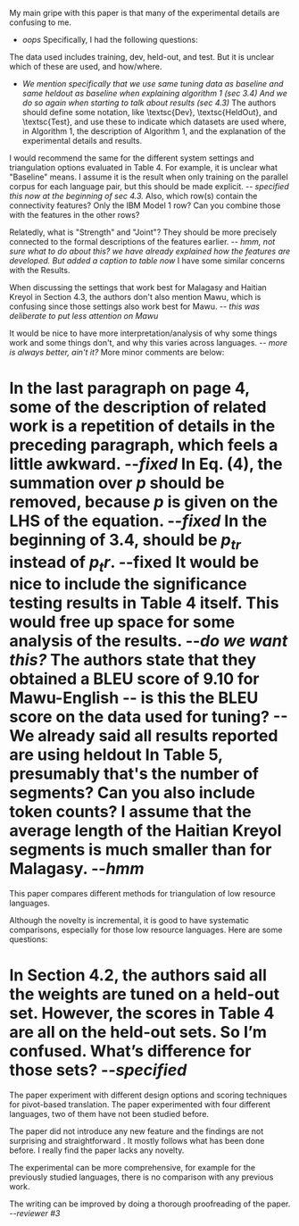 


My main gripe with this paper is that many of the experimental details are
confusing to me.

- *oops*
Specifically, I had the following questions:

The data used includes training, dev, held-out, and test. But it is unclear
which of these
are used, and how/where. 

- *We mention specifically that we use same tuning data as baseline and same heldout as baseline when explaining algorithm 1 (sec 3.4) And we do so again when starting to talk about results (sec 4.3)*
 The authors should define some notation, like
\textsc{Dev},
\textsc{HeldOut}, and \textsc{Test}, and use these to indicate which datasets
are used where,
in Algorithm 1, the description of Algorithm 1, and the explanation of the
experimental
details and results.

I would recommend the same for the different system settings and triangulation
options
evaluated in Table 4. For example, it is unclear what "Baseline" means. I
assume it is the result when only training on the parallel corpus for each language pair, but
this should
be made explicit.
-- *specified this now at the beginning of sec 4.3.* 
Also, which row(s) contain the connectivity features? Only the IBM Model 1 row?
Can you
combine those with the features in the other rows?

Relatedly, what is "Strength" and "Joint"? They should be more precisely
connected
to the formal descriptions of the features earlier.
-- *hmm, not sure what to do about this? we have already explained how the features are developed. But added a caption to table now*
I have some similar concerns with the Results.

When discussing the settings that work best for Malagasy and Haitian Kreyol in
Section 4.3,
the authors don't also mention Mawu, which is confusing since those settings
also work
best for Mawu.
-- *this was deliberate to put less attention on Mawu*

It would be nice to have more interpretation/analysis of why some things work
and
some things don't, and why this varies across languages.
-- *more is always better, ain't it?*
More minor comments are below:

In the last paragraph on page 4, some of the description of related work is a
repetition of
details in the preceding paragraph, which feels a little awkward.
--*fixed*
In Eq. (4), the summation over $p$ should be removed, because $p$ is given on
the LHS
of the equation.
--*fixed*
In the beginning of 3.4, should be $p_{tr}$ instead of $p_tr$.
--**fixed**
It would be nice to include the significance testing results in Table 4 itself.
This would
free up space for some analysis of the results.
--*do we want this?*
The authors state that they obtained a BLEU score of 9.10 for Mawu-English --
is this
the BLEU score on the data used for tuning?
--**We already said all results reported are using heldout**
In Table 5, presumably that's the number of segments? Can you also include
token counts?
I assume that the average length of the Haitian Kreyol segments is much smaller
than for Malagasy.
--*hmm*
========

This paper compares different methods for triangulation of low resource
languages.

Although the novelty is incremental, it is good to have systematic comparisons,
especially for those low resource languages. Here are some questions:

In Section 4.2, the authors said all the weights are tuned on a held-out set.
However, the scores in Table 4 are all on the held-out sets. So I’m confused.
What’s difference for those sets?
--*specified*
=======

The paper experiment with different design options and scoring techniques for
pivot-based translation. The paper experimented with four different languages,
two of them  have not been studied before.

The paper did not introduce any new feature and the findings are not surprising
and straightforward . It mostly follows what has been done before.  I really
find the paper lacks any novelty.

The experimental can be more comprehensive, for example for the previously
studied languages, there is no comparison with any previous work.

The writing can be improved by doing a thorough proofreading of the paper.
--*reviewer #3*